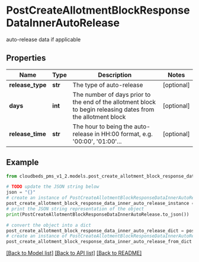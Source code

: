 # PostCreateAllotmentBlockResponseDataInnerAutoRelease

auto-release data if applicable

## Properties

Name | Type | Description | Notes
------------ | ------------- | ------------- | -------------
**release_type** | **str** | The type of auto-release | [optional] 
**days** | **int** | The number of days prior to the end of the allotment block to begin releasing dates from the allotment block | [optional] 
**release_time** | **str** | The hour to being the auto-release in HH:00 format, e.g. &#39;00:00&#39;, &#39;01:00&#39;... | [optional] 

## Example

```python
from cloudbeds_pms_v1_2.models.post_create_allotment_block_response_data_inner_auto_release import PostCreateAllotmentBlockResponseDataInnerAutoRelease

# TODO update the JSON string below
json = "{}"
# create an instance of PostCreateAllotmentBlockResponseDataInnerAutoRelease from a JSON string
post_create_allotment_block_response_data_inner_auto_release_instance = PostCreateAllotmentBlockResponseDataInnerAutoRelease.from_json(json)
# print the JSON string representation of the object
print(PostCreateAllotmentBlockResponseDataInnerAutoRelease.to_json())

# convert the object into a dict
post_create_allotment_block_response_data_inner_auto_release_dict = post_create_allotment_block_response_data_inner_auto_release_instance.to_dict()
# create an instance of PostCreateAllotmentBlockResponseDataInnerAutoRelease from a dict
post_create_allotment_block_response_data_inner_auto_release_from_dict = PostCreateAllotmentBlockResponseDataInnerAutoRelease.from_dict(post_create_allotment_block_response_data_inner_auto_release_dict)
```
[[Back to Model list]](../README.md#documentation-for-models) [[Back to API list]](../README.md#documentation-for-api-endpoints) [[Back to README]](../README.md)


